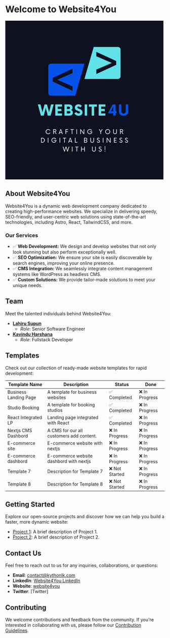 # Welcome to Website4You

![Website4You Logo](./profile/website4u.png)

## About Website4You

Website4You is a dynamic web development company dedicated to creating high-performance websites. We specialize in delivering speedy, SEO-friendly, and user-centric web solutions using state-of-the-art technologies, including Astro, React, TailwindCSS, and more.

### Our Services

- <font color="green">:white_check_mark:</font> **Web Development:** We design and develop websites that not only look stunning but also perform exceptionally well.
- <font color="green">:white_check_mark:</font> **SEO Optimization:** We ensure your site is easily discoverable by search engines, improving your online presence.
- <font color="green">:white_check_mark:</font> **CMS Integration:** We seamlessly integrate content management systems like WordPress as headless CMS.
- <font color="green">:white_check_mark:</font> **Custom Solutions:** We provide tailor-made solutions to meet your unique needs.

## Team

Meet the talented individuals behind Website4You:

- [**Lahiru Supun**](link-to-template-1)
  - *Role*: Senior Software Engineer
- [**Kavindu Harshana**](https://twitter.com/Kythonlk)
  - *Role*: Fullstack Developer

## Templates

Check out our collection of ready-made website templates for rapid development:


| Template Name          | Description                       | Status          | Done      |
|------------------------|-----------------------------------|-----------------|------------|
| Business Landing Page  | A template for business websites  | <font color="green">:white_check_mark:</font> Completed | :x: In Progress     |
| Studio Booking         | A template for booking studios    | <font color="green">:white_check_mark:</font> Completed | :x: In Progress  |   
| React Integrated LP    | Landing page integrated with React | <font color="green">:white_check_mark:</font> Completed | :x: In Progress     
| Nextjs CMS Dashbord    | A CMS for our all customers add content. | :x: In Progress     | :x: In Progress     |
| E-commerce site        | E-commerce website with nextjs | :x: In Progress     | :x: In Progress     |
| E-commerce dashbord    | E-commerce website dashbord with nextjs | :x: In Progress    | :x: In Progress     |
| Template 7             | Description for Template 7        | :x: Not Started     | :x: In Progress     
| Template 8             | Description for Template 8        | :x: Not Started     | :x: In Progress     |

## Getting Started

Explore our open-source projects and discover how we can help you build a faster, more dynamic website:

- [Project 1](link-to-project-1): A brief description of Project 1.
- [Project 2](link-to-project-2): A brief description of Project 2.

## Contact Us

Feel free to reach out to us for any inquiries, collaborations, or questions:

- **Email**: contact@kythonlk.com
- **LinkedIn**: [Website4You LinkedIn](linkedin-link)
- **Website**: [website4you](https://www.dev.kythonlk.com)
- **Twitter**: [Twitter]

## Contributing

We welcome contributions and feedback from the community. If you're interested in collaborating with us, please follow our [Contribution Guidelines](link-to-contribution-guidelines).
